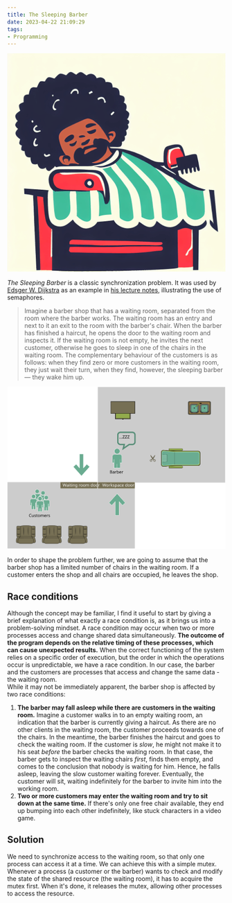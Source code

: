 ```yaml
---
title: The Sleeping Barber
date: 2023-04-22 21:09:29
tags:
- Programming
---
```


![Sleeping barber](https://raw.githubusercontent.com/apetenchea/cdroot/master/source/_posts/the-sleeping-barber/media/sleeping-barber.png)

_The Sleeping Barber_ is a classic synchronization problem. It was used by [Edsger W. Dijkstra](https://en.wikipedia.org/wiki/Edsger_W._Dijkstra)
as an example in [his lecture notes](https://www.cs.utexas.edu/users/EWD/ewd01xx/EWD123.PDF), illustrating the use of semaphores.
> Imagine a barber shop that has a waiting room, separated from the room where the barber works.
> The waiting room has an entry and next to it an exit to the room with the barber's chair.
> When the barber has finished a haircut, he opens the door to the waiting room and inspects it.
> If the waiting room is not empty, he invites the next customer,
> otherwise he goes to sleep in one of the chairs in the waiting room.
> The complementary behaviour of the customers is as follows: when they find zero or more customers in the waiting room,
> they just wait their turn, when they find, however, the sleeping barber — they wake him up.

![Barber Shop](https://raw.githubusercontent.com/apetenchea/cdroot/master/source/_posts/the-sleeping-barber/media/barber-shop.svg)

In order to shape the problem further, we are going to assume that the barber shop has a limited number of chairs
in the waiting room. If a customer enters the shop and all chairs are occupied, he leaves the shop.

## Race conditions

Although the concept may be familiar, I find it useful to start by giving a brief explanation of what exactly a race condition is,
as it brings us into a problem-solving mindset. A race condition may occur when two or more processes access and change
shared data simultaneously. **The outcome of the program depends on the relative timing of these processes,
which can cause unexpected results.** When the correct functioning of the system relies on a specific order of execution, but the
order in which the operations occur is unpredictable, we have a race condition. In our case, the barber and the customers
are processes that access and change the same data - the waiting room.  
While it may not be immediately apparent, the barber shop is affected by two race conditions:
1. **The barber may fall asleep while there are customers in the waiting room.** Imagine a customer walks in to
    an empty waiting room, an indication that the barber is currently giving a haircut. As there are no other clients in 
    the waiting room, the customer proceeds towards one of the chairs. In the meantime, the barber finishes 
    the haircut and goes to check the waiting room. If the customer is _slow_, he might not make it to his seat _before_
    the barber checks the waiting room. In that case, the barber gets to inspect the waiting chairs _first_, finds them empty, and comes to the
    conclusion that nobody is waiting for him. Hence, he falls asleep, leaving the slow customer waiting forever. Eventually, the
    customer will sit, waiting indefinitely for the barber to invite him into the working room.
2. **Two or more customers may enter the waiting room and try to sit down at the same time.** If there's only one free chair available,
    they end up bumping into each other indefinitely, like stuck characters in a video game.

## Solution

We need to synchronize access to the waiting room, so that only one process can access it at a time. We can achieve this
with a simple mutex. Whenever a process (a customer or the barber) wants to check and modify the state of the shared resource
(the waiting room), it has to acquire the mutex first. When it's done, it releases the mutex, allowing other processes to
access the resource.

